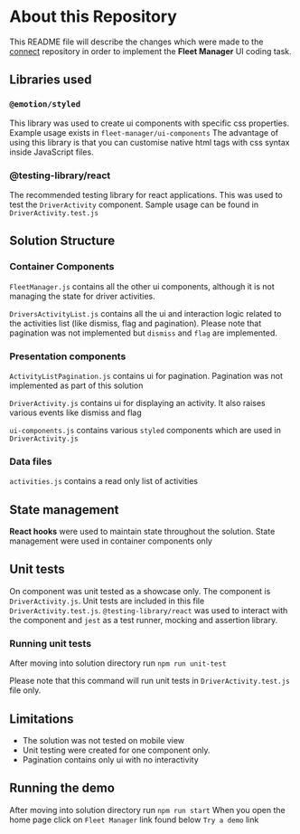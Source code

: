 # About this Repository

This README file will describe the changes which were made to the [connect](https://github.com/commaai/connect) repository in order to implement the **Fleet Manager** UI coding task.

## Libraries used
### `@emotion/styled`
This library was used to create ui components with specific css properties. Example usage exists in `fleet-manager/ui-components`
The advantage of using this library is that you can customise native html tags with css syntax inside JavaScript files. 

### @testing-library/react
The recommended testing library for react applications. This was used to test the `DriverActivity` component. Sample usage can be found in `DriverActivity.test.js`

## Solution Structure
### Container Components
`FleetManager.js` contains all the other ui components, although it is not managing the state for driver activities.

`DriversActivityList.js` contains all the ui and interaction logic related to the activities list (like dismiss, flag and pagination). Please note that pagination was not implemented but `dismiss` and `flag` are implemented.

### Presentation components
`ActivityListPagination.js` contains ui for pagination. Pagination was not implemented as part of this solution

`DriverActivity.js` contains ui for displaying an activity. It also raises various events like dismiss and flag

`ui-components.js` contains various `styled` components which are used in `DriverActivity.js`

### Data files
`activities.js` contains a read only list of activities

## State management
**React hooks** were used to maintain state throughout the solution. State management were used in container components only

## Unit tests
On component was unit tested as a showcase only. The component is `DriverActivity.js`. Unit tests are included in this file `DriverActivity.test.js`. `@testing-library/react` was used to interact with the component and `jest` as a test runner, mocking and assertion library.  

### Running unit tests
After moving into solution directory run
`npm run unit-test`

Please note that this command will run unit tests in `DriverActivity.test.js` file only.
## Limitations
* The solution was not tested on mobile view
* Unit testing were created for one component only.
* Pagination contains only ui with no interactivity

## Running the demo
After moving into solution directory run 
`npm run start`
When you open the home page click on `Fleet Manager` link found below `Try a demo` link

